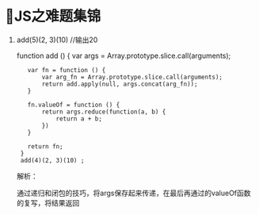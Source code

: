 # JS之难题集锦

1. add(5)(2, 3)(10) //输出20

      function add () {
          var args = Array.prototype.slice.call(arguments);

          var fn = function () {
              var arg_fn = Array.prototype.slice.call(arguments);
              return add.apply(null, args.concat(arg_fn));
          }

          fn.valueOf = function () {
              return args.reduce(function(a, b) {
                  return a + b;
              })
          }

          return fn;
        }
        add(4)(2, 3)(10) ;

    解析：

    通过递归和闭包的技巧，将args保存起来传递，在最后再通过的valueOf函数的复写，将结果返回